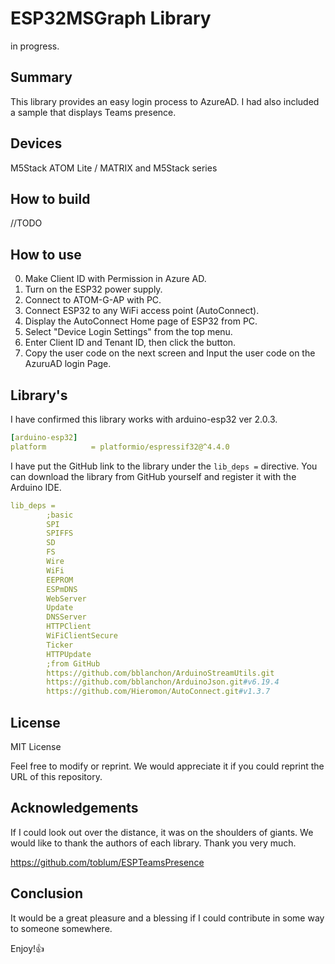 # ESP32MSGraph Library

in progress.

## Summary

This library provides an easy login process to AzureAD. I had also included a sample that displays Teams presence.

## Devices

M5Stack ATOM Lite / MATRIX and M5Stack series

## How to build

//TODO

## How to use

0. Make Client ID with Permission in Azure AD.
1. Turn on the ESP32 power supply.
2. Connect to ATOM-G-AP with PC.
3. Connect ESP32 to any WiFi access point (AutoConnect).
4. Display the AutoConnect Home page of ESP32 from PC.
5. Select "Device Login Settings" from the top menu.
6. Enter Client ID and Tenant ID, then click the button.
7. Copy the user code on the next screen and Input the user code on the AzuruAD login Page.

## Library's

I have confirmed this library works with arduino-esp32 ver 2.0.3.

```yaml
[arduino-esp32]
platform          = platformio/espressif32@^4.4.0
```

I have put the GitHub link to the library under the `lib_deps =` directive. You can download the library from GitHub yourself and register it with the Arduino IDE.

```yaml
lib_deps =
        ;basic
        SPI
        SPIFFS
        SD
        FS
        Wire
        WiFi
        EEPROM
        ESPmDNS
        WebServer
        Update
        DNSServer
        HTTPClient
        WiFiClientSecure
        Ticker
        HTTPUpdate
        ;from GitHub
        https://github.com/bblanchon/ArduinoStreamUtils.git
        https://github.com/bblanchon/ArduinoJson.git#v6.19.4
        https://github.com/Hieromon/AutoConnect.git#v1.3.7
```

## License

MIT License

Feel free to modify or reprint. We would appreciate it if you could reprint the URL of this repository.

## Acknowledgements

If I could look out over the distance, it was on the shoulders of giants.
We would like to thank the authors of each library. Thank you very much.

<https://github.com/toblum/ESPTeamsPresence>

## Conclusion

It would be a great pleasure and a blessing if I could contribute in some way to someone somewhere.

Enjoy!👍
